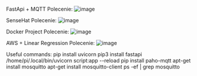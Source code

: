 FastApi + MQTT
Polecenie: 
![image](https://user-images.githubusercontent.com/82395921/212981155-a09254c7-c3b2-467c-891e-cde548c468e7.png)

SenseHat
Polecenie: 
![image](https://user-images.githubusercontent.com/82395921/212981196-380307cc-7e68-4e20-8880-21410bff2576.png)

Docker Project
Polecenie: 
![image](https://user-images.githubusercontent.com/82395921/212981060-102af3cc-43d1-4ad8-a780-a6c507cd050d.png)

AWS + Linear Regression
Polecenie: 
![image](https://user-images.githubusercontent.com/82395921/212981234-bdfc055f-139b-4dc3-8012-4717943eb875.png)

Useful commands:
 pip install uvicorn
 pip3 install fastapi
 /home/pi/.local/bin/uvicorn script:app --reload
 pip install paho-mqtt
 apt-get install mosquitto
 apt-get install mosquitto-client
 ps -ef | grep mosquitto
